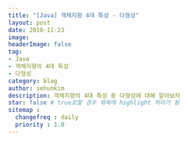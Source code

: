 ```yaml
---
title: "[Java] 객체지향 4대 특성 - 다형성"
layout: post
date: 2018-11-23
image:
headerImage: false
tag:
- Java
- 객체지향의 4대 특성
- 다형성
category: blog
author: sehunkim
description: 객체지향의 4대 특성 중 다형성에 대해 알아보자
star: false # true로할 경우 제목에 highlight 처리가 됨
sitemap :
  changefreq : daily
  priority : 1.0
---
```

